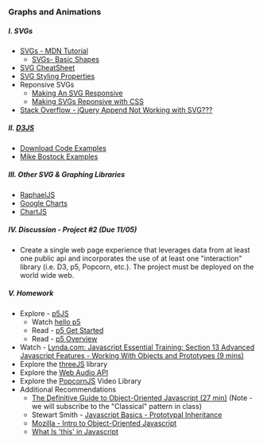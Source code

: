 ### Graphs and Animations

##### I. SVGs
* [SVGs - MDN Tutorial](https://developer.mozilla.org/en-US/docs/Web/SVG/Tutorial)
	* [SVGs- Basic Shapes](https://developer.mozilla.org/en-US/docs/Web/SVG/Tutorial/Basic_Shapes)
* [SVG CheatSheet](http://www.cheat-sheets.org/own/svg/index.xhtml)
* [SVG Styling Properties](http://www.w3.org/TR/SVG/styling.html#SVGStylingProperties)
* Reponsive SVGs  
	* [Making An SVG Responsive](http://demosthenes.info/blog/744/Make-SVG-Responsive)
	* [Making SVGs Reponsive with CSS](http://tympanus.net/codrops/2014/08/19/making-svgs-responsive-with-css/)
* [Stack Overflow - jQuery Append Not Working with SVG???](http://stackoverflow.com/questions/3642035/jquerys-append-not-working-with-svg-element/7381068#7381068)

##### II. [D3JS](http://d3js.org/)
* [Download Code Examples](https://dl.dropboxusercontent.com/u/9648298/SVG_D3.zip)
* [Mike Bostock Examples](http://bost.ocks.org/mike/)

##### III. Other SVG & Graphing Libraries
* [RaphaelJS](http://raphaeljs.com/)
* [Google Charts](https://developers.google.com/chart/)
* [ChartJS](http://www.chartjs.org/)

##### IV. Discussion - Project #2 (Due 11/05)
* Create a single web page experience that leverages data from at least one public api and incorporates the use of at least one "interaction" library (i.e. D3, p5, Popcorn, etc.). The project must be deployed on the world wide web. 

##### V. Homework
* Explore - [p5JS](http://p5js.org/)
	* Watch [hello p5](http://hello.p5js.org/)
	* Read - [p5 Get Started](http://p5js.org/get-started/)	
	* Read - [p5 Overview](https://github.com/processing/p5.js/wiki/p5.js-overview)
* Watch - [Lynda.com: Javascript Essential Training: Section 13 Advanced Javascript Features - Working With Objects and Prototypes (9 mins)](http://www.nyu.edu/its/lynda/)	
* Explore the [threeJS](http://threejs.org/) library
* Explore the [Web Audio API](http://www.html5rocks.com/en/tutorials/webaudio/intro/)
* Explore the [PopcornJS](http://popcornjs.org/) Video Library
* Additional Recommendations
  * [The Definitive Guide to Object-Oriented Javascript (27 min)](http://www.youtube.com/watch?v=PMfcsYzj-9M) (Note - we will subscribe to the "Classical" pattern in class)
  * Stewart Smith - [Javascript Basics - Prototypal Inheritance](http://stewd.io/javascript/05-1-inheritance.html)
  * [Mozilla - Intro to Object-Oriented Javascript](https://developer.mozilla.org/en-US/docs/Web/JavaScript/Introduction_to_Object-Oriented_JavaScript)
  * [What Is 'this' in Javascript](http://www.sitepoint.com/what-is-this-in-javascript/)
